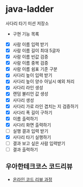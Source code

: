 # java-ladder

사다리 타기 미션 저장소

- 구현 기능 목록
- [x] 사람 이름 입력 받기
- [x] 사람 이름 길이 최대 5글자
- [x] 사람 이름 빈값 검증
- [x] 사람 이름 중복 검증
- [x] 사람 이름 쉼표 기준 구분
- [x] 사다리 높이 입력 받기
- [x] 사다리 높이 양수 아닐시 예외 처리
- [x] 사다리 라인 생성
- [x] 랜덤 불리언 값 생성
- [x] 사다리 생성
- [x] 사다리 가로 라인 겹치는 지 검증하기
- [x] 사다리 폭 길이 구하기
- [x] 이름 출력하기
- [x] 사다리 화면 출력하기
- [ ] 실행 결과 입력 받기
- [x] 사다리 타기 실행하기
- [ ] 결과 보고 싶은 사람 입력받기
- [ ] 결과 출력하기

## 우아한테크코스 코드리뷰

- [온라인 코드 리뷰 과정](https://github.com/woowacourse/woowacourse-docs/blob/master/maincourse/README.md)

